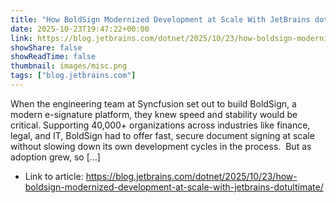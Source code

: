 ```yaml
---
title: "How BoldSign Modernized Development at Scale With JetBrains dotUltimate"
date: 2025-10-23T19:47:22+00:00
link: https://blog.jetbrains.com/dotnet/2025/10/23/how-boldsign-modernized-development-at-scale-with-jetbrains-dotultimate/
showShare: false
showReadTime: false
thumbnail: images/misc.png
tags: ["blog.jetbrains.com"]
---
```

When the engineering team at Syncfusion set out to build BoldSign, a modern e-signature platform, they knew speed and stability would be critical. Supporting 40,000+ organizations across industries like finance, legal, and IT, BoldSign had to offer fast, secure document signing at scale without slowing down its own development cycles in the process.  But as adoption grew, so […]

- Link to article: https://blog.jetbrains.com/dotnet/2025/10/23/how-boldsign-modernized-development-at-scale-with-jetbrains-dotultimate/